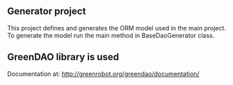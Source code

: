 ## Generator project

This project defines and generates the ORM model used in the main project. To generate the model run the main method in BaseDaoGenerator class.

## GreenDAO library is used

Documentation at: http://greenrobot.org/greendao/documentation/
